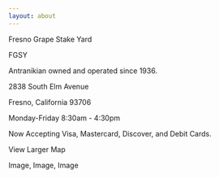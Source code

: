 ```yaml
---
layout: about
---
```


Fresno Grape Stake Yard

FGSY

Antranikian owned and operated since 1936.

2838 South Elm Avenue

Fresno, California 93706

Monday-Friday 8:30am - 4:30pm

Now Accepting Visa, Mastercard, Discover, and Debit Cards.

View Larger Map

Image, Image, Image
